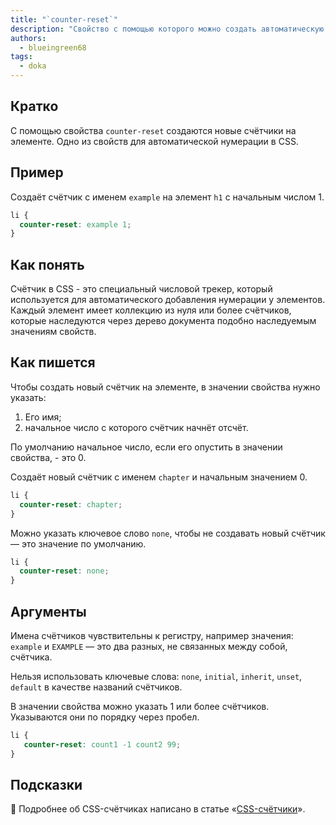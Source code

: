 ```yaml
---
title: "`counter-reset`"
description: "Свойство с помощью которого можно создать автоматическую нумерацию у элементов"
authors:
  - blueingreen68
tags:
  - doka
---
```


## Кратко

С помощью свойства `counter-reset` создаются новые счётчики на элементе.  Одно из свойств для автоматической нумерации в CSS.

## Пример

Создаёт счётчик с именем `example` на элемент `h1` с начальным числом 1.

```CSS
li {
  counter-reset: example 1;
}
```

## Как понять

Счётчик в CSS - это специальный числовой трекер, который используется для автоматического добавления нумерации у элементов. Каждый элемент имеет коллекцию из нуля или более счётчиков, которые наследуются через дерево документа подобно наследуемым значениям свойств.

## Как пишется

Чтобы создать новый счётчик на элементе, в значении свойства нужно указать:

1. Его имя;
1. начальное число с которого счётчик начнёт отсчёт.
  
По умолчанию начальное число, если его опустить в значении свойства, - это 0.

Создаёт новый счётчик с именем `chapter` и начальным значением 0.

```CSS
li {
  counter-reset: chapter;
}
```

Можно указать ключевое слово `none`, чтобы не создавать новый счётчик — это значение по умолчанию.

```CSS
li {
  counter-reset: none;
}
```

## Аргументы

Имена счётчиков чувствительны к регистру, например значения: `example` и `EXAMPLE` — это два разных, не связанных между собой, счётчика.

Нельзя использовать ключевые слова: `none`, `initial`, `inherit`, `unset`, `default` в качестве названий счётчиков.

В значении свойства можно указать 1 или более счётчиков. Указываются они по порядку через пробел.

```CSS
li {
   counter-reset: count1 -1 count2 99;
}
```

## Подсказки

<article>

🎰 Подробнее об CSS-счётчиках написано в статье «[CSS-счётчики](/css/counters)».

</article>

